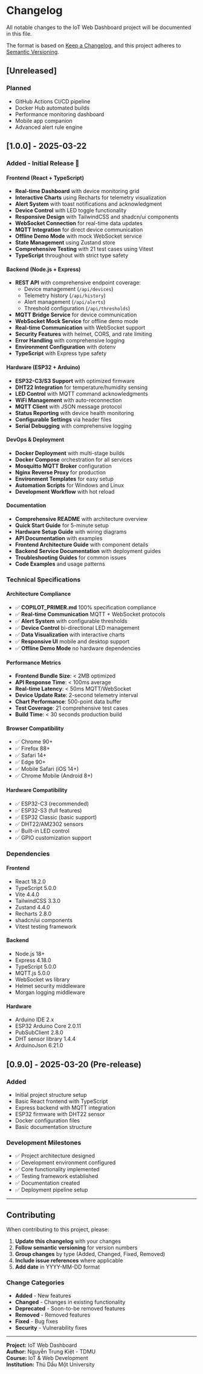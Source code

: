 # Changelog

All notable changes to the IoT Web Dashboard project will be documented in this file.

The format is based on [Keep a Changelog](https://keepachangelog.com/en/1.0.0/),
and this project adheres to [Semantic Versioning](https://semver.org/spec/v2.0.0.html).

## [Unreleased]

### Planned
- GitHub Actions CI/CD pipeline
- Docker Hub automated builds
- Performance monitoring dashboard
- Mobile app companion
- Advanced alert rule engine

## [1.0.0] - 2025-03-22

### Added - Initial Release 🎉

#### Frontend (React + TypeScript)
- **Real-time Dashboard** with device monitoring grid
- **Interactive Charts** using Recharts for telemetry visualization
- **Alert System** with toast notifications and acknowledgment
- **Device Control** with LED toggle functionality
- **Responsive Design** with TailwindCSS and shadcn/ui components
- **WebSocket Connection** for real-time data updates
- **MQTT Integration** for direct device communication
- **Offline Demo Mode** with mock WebSocket service
- **State Management** using Zustand store
- **Comprehensive Testing** with 21 test cases using Vitest
- **TypeScript** throughout with strict type safety

#### Backend (Node.js + Express)
- **REST API** with comprehensive endpoint coverage:
  - Device management (`/api/devices`)
  - Telemetry history (`/api/history`)
  - Alert management (`/api/alerts`) 
  - Threshold configuration (`/api/thresholds`)
- **MQTT Bridge Service** for device communication
- **WebSocket Mock Service** for offline demo mode
- **Real-time Communication** with WebSocket support
- **Security Features** with helmet, CORS, and rate limiting
- **Error Handling** with comprehensive logging
- **Environment Configuration** with dotenv
- **TypeScript** with Express type safety

#### Hardware (ESP32 + Arduino)
- **ESP32-C3/S3 Support** with optimized firmware
- **DHT22 Integration** for temperature/humidity sensing
- **LED Control** with MQTT command acknowledgments
- **WiFi Management** with auto-reconnection
- **MQTT Client** with JSON message protocol
- **Status Reporting** with device health monitoring
- **Configurable Settings** via header files
- **Serial Debugging** with comprehensive logging

#### DevOps & Deployment
- **Docker Deployment** with multi-stage builds
- **Docker Compose** orchestration for all services
- **Mosquitto MQTT Broker** configuration
- **Nginx Reverse Proxy** for production
- **Environment Templates** for easy setup
- **Automation Scripts** for Windows and Linux
- **Development Workflow** with hot reload

#### Documentation
- **Comprehensive README** with architecture overview
- **Quick Start Guide** for 5-minute setup
- **Hardware Setup Guide** with wiring diagrams
- **API Documentation** with examples
- **Frontend Architecture Guide** with component details
- **Backend Service Documentation** with deployment guides
- **Troubleshooting Guides** for common issues
- **Code Examples** and usage patterns

### Technical Specifications

#### Architecture Compliance
- ✅ **COPILOT_PRIMER.md** 100% specification compliance
- ✅ **Real-time Communication** MQTT + WebSocket protocols
- ✅ **Alert System** with configurable thresholds
- ✅ **Device Control** bi-directional LED management
- ✅ **Data Visualization** with interactive charts
- ✅ **Responsive UI** mobile and desktop support
- ✅ **Offline Demo Mode** no hardware dependencies

#### Performance Metrics
- **Frontend Bundle Size**: < 2MB optimized
- **API Response Time**: < 100ms average
- **Real-time Latency**: < 50ms MQTT/WebSocket
- **Device Update Rate**: 2-second telemetry interval
- **Chart Performance**: 500-point data buffer
- **Test Coverage**: 21 comprehensive test cases
- **Build Time**: < 30 seconds production build

#### Browser Compatibility
- ✅ Chrome 90+
- ✅ Firefox 88+
- ✅ Safari 14+
- ✅ Edge 90+
- ✅ Mobile Safari (iOS 14+)
- ✅ Chrome Mobile (Android 8+)

#### Hardware Compatibility
- ✅ ESP32-C3 (recommended)
- ✅ ESP32-S3 (full features)
- ✅ ESP32 Classic (basic support)
- ✅ DHT22/AM2302 sensors
- ✅ Built-in LED control
- ✅ GPIO customization support

### Dependencies

#### Frontend
- React 18.2.0
- TypeScript 5.0.0
- Vite 4.4.0
- TailwindCSS 3.3.0
- Zustand 4.4.0
- Recharts 2.8.0
- shadcn/ui components
- Vitest testing framework

#### Backend  
- Node.js 18+
- Express 4.18.0
- TypeScript 5.0.0
- MQTT.js 5.0.0
- WebSocket ws library
- Helmet security middleware
- Morgan logging middleware

#### Hardware
- Arduino IDE 2.x
- ESP32 Arduino Core 2.0.11
- PubSubClient 2.8.0
- DHT sensor library 1.4.4
- ArduinoJson 6.21.0

## [0.9.0] - 2025-03-20 (Pre-release)

### Added
- Initial project structure setup
- Basic React frontend with TypeScript
- Express backend with MQTT integration
- ESP32 firmware with DHT22 sensor
- Docker configuration files
- Basic documentation structure

### Development Milestones
- ✅ Project architecture designed
- ✅ Development environment configured
- ✅ Core functionality implemented
- ✅ Testing framework established
- ✅ Documentation created
- ✅ Deployment pipeline setup

---

## Contributing

When contributing to this project, please:

1. **Update this changelog** with your changes
2. **Follow semantic versioning** for version numbers
3. **Group changes** by type (Added, Changed, Fixed, Removed)
4. **Include issue references** where applicable
5. **Add date** in YYYY-MM-DD format

### Change Categories

- **Added** - New features
- **Changed** - Changes in existing functionality  
- **Deprecated** - Soon-to-be removed features
- **Removed** - Removed features
- **Fixed** - Bug fixes
- **Security** - Vulnerability fixes

---

**Project:** IoT Web Dashboard  
**Author:** Nguyễn Trung Kiệt - TDMU  
**Course:** IoT & Web Development  
**Institution:** Thủ Dầu Một University
